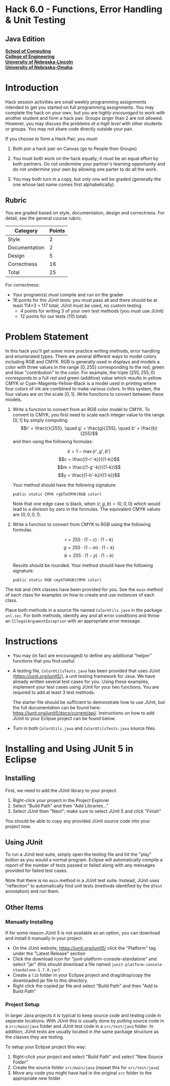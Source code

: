 # Hack 6.0 - Functions, Error Handling & Unit Testing
## Java Edition
**[School of Computing](https://computing.unl.edu/)**  
**[College of Engineering](https://engineering.unl.edu/)**  
**[University of Nebraska-Lincoln](https://unl.edu)**  
**[University of Nebraska-Omaha](https://http://unomaha.edu/)**  

# Introduction

Hack session activities are small weekly programming assignments
intended to get you started on full programming assignments. You may
complete the hack on your own, but you are *highly encouraged* to work
with another student and form a hack pair. Groups larger than 2 are not
allowed. However, you may discuss the problems *at a high level* with
other students or groups. You may not share code directly outside your
pair.

If you choose to form a Hack Pair, you *must*:

1.  Both join a hack pair on Canvas (go to People then Groups)

2.  You must both work on the hack equally; it must be an equal effort
    by both partners. Do not undermine your partner's learning
    opportunity and do not undermine your own by allowing one parter to
    do all the work.

3.  You may both turn in a copy, but only one will be graded (generally
    the one whose last name comes first alphabetically).

## Rubric

You are graded based on style, documentation, design and correctness.
For detail, see the general course rubric.

| Category      | Points |
|---------------|--------|
| Style         | 2      |
| Documentation | 2      |
| Design        | 5      |
| Correctness   | 16     |
| Total         | 25     |

For correctness:
 - Your program(s) *must* compile and run on the grader
 - 16 points for the JUnit tests: you must pass all and there should be
   at least 114+3 = 117 total; JUnit must be used, no custom testing
   - 4 points for writing 3 of your own test methods (you must use JUnit)
   - 12 points for our tests (115 total)

# Problem Statement

In this hack you'll get some more practice writing methods, error
handling and enumerated types. There are several different ways to model
colors including RGB and CMYK. RGB is generally used in displays and
models a color with three values in the range $[0, 255]$ corresponding
to the red, green and blue "contribution" to the color. For example, the
triple $(255, 255, 0)$ corresponds to a full red and green (additive)
value which results in yellow. CMYK or Cyan-Magenta-Yellow-Black is a
model used in printing where four colors of ink are combined to make
various colors. In this system, the four values are on the scale
$[0, 1]$. Write functions to convert between these models.

1.  Write a function to convert from an RGB color model to CMYK. To
    convert to CMYK, you first need to scale each integer value to the
    range $[0, 1]$ by simply computing
    $$r' = \frac{r}{255}, \quad g' = \frac{g}{255}, \quad b' = \frac{b}{255}$$
    and then using the following formulas:

    $$k = 1-\max\{r', g', b'\}$$
    $$c = \frac{(1-r'-k)}{(1-k)}$$
    $$m = \frac{(1-g'-k)}{(1-k)}$$
    $$y = \frac{(1-b'-k)}{(1-k)}$$

    Your method should have the following signature:

    `public static CMYK rgbToCMYK(RGB color)`

    Note that one edge case is black, when $(r,g,b) = (0,0,0)$ which
    would lead to a division by zero in the formulas. The equivalent
    CMYK values are $(0,0,0,1)$.

2.  Write a function to convert from CMYK to RGB using the following
    formulas.

    $$r = 255 \cdot (1 - c) \cdot (1-k)$$
    $$g = 255 \cdot (1 - m) \cdot (1-k)$$
    $$b = 255 \cdot (1 - y) \cdot (1-k)$$

    Results should be rounded. Your method should have the following signature:

    `public static RGB cmykToRGB(CMYK color)`

The `RGB` and `CMYK` classes have been provided for you.
See the `main` method of each class for examples on how to create
and use *instances* of each class.

Place both methods in a source file named `ColorUtils.java` in
the package `unl.soc`. For both methods, identify any and all
error conditions and throw an `IllegalArgumentException` with an
appropriate error message.

# Instructions

-   You may (in fact are encouraged) to define any additional "helper"
    functions that you find useful.

-   A testing file, `ColorUtilsTests.java` has been provided that
    uses JUnit (<https://junit.org/junit5/>), a unit testing framework
    for Java. We have already written several test cases for you. Using
    these examples, implement your test cases using JUnit for your two
    functions. You are required to add at least 3 test methods.

    The starter file should be sufficient to demonstrate how to use
    JUnit, but the full documentation can be found here:
    <https://junit.org/junit5/docs/current/api/>.  Instructions
    on how to add JUnit to your Eclipse project can be found below.

-   Turn in both `ColorUtils.java` and `ColorUtilsTests.java` source files.

# Installing and Using JUnit 5 in Eclipse

## Installing

First, we need to add the JUnit library to your project.

1. Right-click your project in the Project Explorer
2. Select "Build Path" and then "Add Libraries..."
3. Select JUnit then "Next"; make sure to select JUnit 5 and click "Finish"

You should be able to copy any provided JUnit source code
into your project now.  

## Using JUnit

To run a JUnit test suite, simply open the testing file and hit the
"play" button as you would a normal program.  Eclipse will
automatically compile a report of the number of tests passed or
failed along with any messages provided for failed test cases.

Note that there is no `main` method in a JUnit test suite.  Instead,
JUnit uses "reflection" to automatically find unit tests (methods
identified by the `@Test` annotation) and run them.  

## Other Items

### Manually Installing

If for some reason JUnit 5 is not available as an option, you can download
and install it manually in your project.  

* On the JUnit website, https://junit.org/junit5/ click the "Platform" tag
  under the "Latest Release" section
* Click the download icon for "junit-platform-console-standalone" and select
"jar" (this should download a file named `junit-platform-console-standalone-1.7.0.jar`)
* Create a `lib` folder in your Eclipse project and drag/drop/copy the downloaded
jar file to this directory.
* Right click the copied jar file and select "Build Path" and then "Add to Build Path"

### Project Setup

In larger Java projects it is typical to keep source code and
testing code in separate locations.  With JUnit this is usually
done by putting source code in a `src/main/java` folder and JUnit
test code in a `src/test/java` folder.  In addition, JUnit tests are
usually located in the same package structure as the classes
they are testing.

To setup your Eclipse project this way:
1. Right-click your project and select "Build Path" and select "New Source Folder"
2. Create the source folder `src/main/java` (repeat this for `src/test/java`)
3. Move any code you might have had in the original `src` folder to the appropriate new folder
